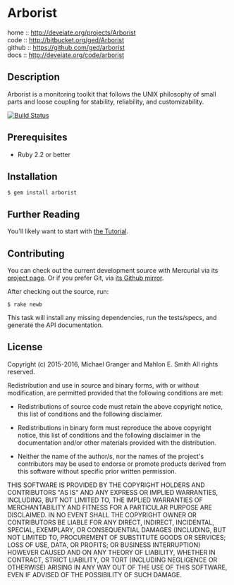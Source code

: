 # Arborist

home :: http://deveiate.org/projects/Arborist  
code :: http://bitbucket.org/ged/Arborist  
github :: https://github.com/ged/arborist  
docs :: http://deveiate.org/code/arborist  


## Description

Arborist is a monitoring toolkit that follows the UNIX philosophy
of small parts and loose coupling for stability, reliability, and
customizability.

[![Build Status](https://semaphoreci.com/api/v1/projects/13677b60-5f81-4e6e-a9c6-e21d30daa4ca/461532/badge.svg)](https://semaphoreci.com/ged/arborist)


## Prerequisites

* Ruby 2.2 or better


## Installation

    $ gem install arborist


## Further Reading

You'll likely want to start with [the Tutorial](Tutorial.html).


## Contributing

You can check out the current development source with Mercurial via its
[project page](http://bitbucket.org/ged/Arborist). Or if you prefer Git, via 
[its Github mirror](https://github.com/ged/arborist).

After checking out the source, run:

    $ rake newb

This task will install any missing dependencies, run the tests/specs,
and generate the API documentation.


## License

Copyright (c) 2015-2016, Michael Granger and Mahlon E. Smith
All rights reserved.

Redistribution and use in source and binary forms, with or without
modification, are permitted provided that the following conditions are met:

* Redistributions of source code must retain the above copyright notice,
  this list of conditions and the following disclaimer.

* Redistributions in binary form must reproduce the above copyright notice,
  this list of conditions and the following disclaimer in the documentation
  and/or other materials provided with the distribution.

* Neither the name of the author/s, nor the names of the project's
  contributors may be used to endorse or promote products derived from this
  software without specific prior written permission.

THIS SOFTWARE IS PROVIDED BY THE COPYRIGHT HOLDERS AND CONTRIBUTORS "AS IS"
AND ANY EXPRESS OR IMPLIED WARRANTIES, INCLUDING, BUT NOT LIMITED TO, THE
IMPLIED WARRANTIES OF MERCHANTABILITY AND FITNESS FOR A PARTICULAR PURPOSE ARE
DISCLAIMED. IN NO EVENT SHALL THE COPYRIGHT OWNER OR CONTRIBUTORS BE LIABLE
FOR ANY DIRECT, INDIRECT, INCIDENTAL, SPECIAL, EXEMPLARY, OR CONSEQUENTIAL
DAMAGES (INCLUDING, BUT NOT LIMITED TO, PROCUREMENT OF SUBSTITUTE GOODS OR
SERVICES; LOSS OF USE, DATA, OR PROFITS; OR BUSINESS INTERRUPTION) HOWEVER
CAUSED AND ON ANY THEORY OF LIABILITY, WHETHER IN CONTRACT, STRICT LIABILITY,
OR TORT (INCLUDING NEGLIGENCE OR OTHERWISE) ARISING IN ANY WAY OUT OF THE USE
OF THIS SOFTWARE, EVEN IF ADVISED OF THE POSSIBILITY OF SUCH DAMAGE.


